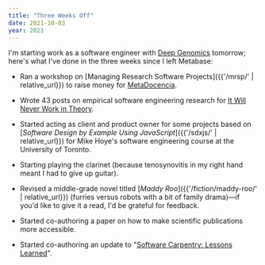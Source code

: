 ```yaml
---
title: "Three Weeks Off"
date: 2021-10-03
year: 2021
---
```


I'm starting work as a software engineer with [Deep Genomics](https://www.deepgenomics.com/) tomorrow;
here's what I've done in the three weeks since I left Metabase:

- Ran a workshop on [Managing Research Software Projects]({{'/mrsp/' | relative_url}})
  to raise money for [MetaDocencia](https://www.metadocencia.org/).

- Wrote 43 posts on empirical software engineering research
  for [It Will Never Work in Theory](https://neverworkintheory.org/).

- Started acting as client and product owner for some projects based on
  [*Software Design by Example Using JavaScript*]({{'/sdxjs/' | relative_url}})
  for Mike Hoye's software engineering course at the University of Toronto.

- Starting playing the clarinet
  (because tenosynovitis in my right hand meant I had to give up guitar).

- Revised a middle-grade novel titled [*Maddy Roo*]({{'/fiction/maddy-roo/' | relative_url}})
  (furries versus robots with a bit of family drama)—if you'd like to give it a read,
  I'd be grateful for feedback.

- Started co-authoring a paper on how to make scientific publications more accessible.

- Started co-authoring an update to "[Software Carpentry: Lessons Learned](https://f1000research.com/articles/3-62)".

